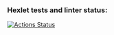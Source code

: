 ### Hexlet tests and linter status:
[![Actions Status](https://github.com/latnikou/python-project-49/workflows/hexlet-check/badge.svg)](https://github.com/latnikou/python-project-49/actions)